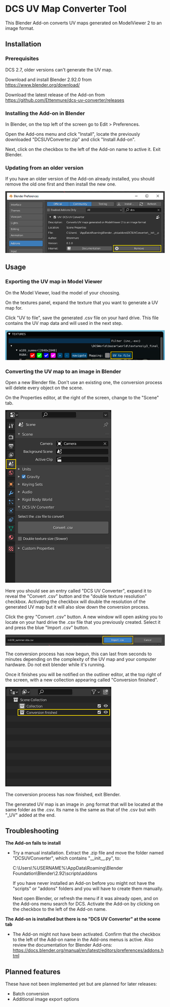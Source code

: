 # DCS UV Map Converter Tool

This Blender Add-on converts UV maps generated on ModelViewer 2 to an image format.

## Installation

### Prerequisites

DCS 2.7, older versions can't generate the UV map.

Download and install Blender 2.92.0 from https://www.blender.org/download/

Download the latest release of the Add-on from https://github.com/Ettenmure/dcs-uv-converter/releases

### Installing the Add-on in Blender

In Blender, on the top left of the screen go to Edit > Preferences.

Open the Add-ons menu and click "Install", locate the previously downloaded "DCSUVConverter.zip" and click "Install Add-on".

Next, click on the checkbox to the left of the Add-on name to active it. Exit Blender.

### Updating from an older version

If you have an older version of the Add-on already installed, you should remove the old one first and then install the new one.

![Readme4](./images/ReadmeImage4.PNG)

## Usage

### Exporting the UV map in Model Viewer

On the Model Viewer, load the model of your choosing.

On the textures panel, expand the texture that you want to generate a UV map for.

Click "UV to file", save the generated .csv file on your hard drive. This file contains the UV map data and will used in the next step.

![Readme0](./images/ReadmeImage0.PNG)

### Converting the UV map to an image in Blender

Open a new Blender file. Don't use an existing one, the conversion process will delete every object on the scene.

On the Properties editor, at the right of the screen, change to the "Scene" tab.

![Readme1](./images/ReadmeImage1.PNG)

Here you should see an entry called "DCS UV Converter", expand it to reveal the "Convert .csv" button and the "double texture resolution" checkbox.
Activating the checkbox will double the resolution of the generated UV map but it will also slow down the conversion process.

Click the grey "Convert .csv" button. A new window will open asking you to locate on your hard drive the .csv file that you previously created.
Select it and press the blue "Import .csv" button.

![Readme2](./images/ReadmeImage2.PNG)

The conversion process has now begun, this can last from seconds to minutes depending on the complexity of the UV map and your computer hardware. 
Do not exit blender while it's running.

Once it finishes you will be notified on the outliner editor, at the top right of the screen, with a new collection appearing called "Conversion finished".

![Readme3](./images/ReadmeImage3.PNG)

The conversion process has now finished, exit Blender.

The generated UV map is an image in .png format that will be located at the same folder as the .csv. Its name is the same as that of the .csv but with "_UV" added at the end.

## Troubleshooting

**The Add-on fails to install**

- Try a manual installation. Extract the .zip file and move the folder named "DCSUVConverter", which contains "\_\_init\_\_.py", to:

  C:\Users\\%USERNAME%\AppData\Roaming\Blender Foundation\Blender\2.92\scripts\addons

  If you have never installed an Add-on before you might not have the "scripts" or "addons" folders and you will have to create them manually.

  Next open Blender, or refresh the menu if it was already open, and on the Add-ons menu search for DCS.
  Activate the Add-on by clicking on the checkbox to the left of the Add-on name.

**The Add-on is installed but there is no "DCS UV Converter" at the scene tab**

- The Add-on might not have been activated. Confirm that the checkbox to the left of the Add-on name in the Add-ons menus is active.
Also review the documentation for Blender Add-ons:
https://docs.blender.org/manual/en/latest/editors/preferences/addons.html

## Planned features

These have not been implemented yet but are planned for later releases:

- Batch conversion
- Additional image export options
